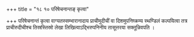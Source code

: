 +++
title = "१८ १० परिषेचनान्तङ् कृत्वा"

+++
परिषेचनान्तं कृत्वा वाग्यतस्सम्भारानादाय प्राचीमुदीचीं वा दिशमुपनिष्क्रम्य स्थण्डिलं कल्पयित्वा तत्र प्राचीरुदीचीश्च तिस्रस्तिस्रो लेखा लिखित्वाऽद्भिरुपनिनीय तासूत्तरया सक्तून्निवपति ।
